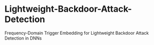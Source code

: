 # Lightweight-Backdoor-Attack-Detection
Frequency-Domain Trigger Embedding for Lightweight Backdoor Attack Detection in DNNs
